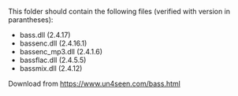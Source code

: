 This folder should contain the following files (verified with version in parantheses):

- bass.dll (2.4.17)
- bassenc.dll (2.4.16.1)
- bassenc_mp3.dll (2.4.1.6)
- bassflac.dll (2.4.5.5)
- bassmix.dll (2.4.12)

Download from https://www.un4seen.com/bass.html